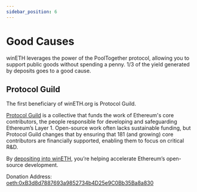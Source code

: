 ```yaml
---
sidebar_position: 6
---
```



# Good Causes
winETH leverages the power of the PoolTogether protocol, allowing you to support public goods without spending a penny. 1/3 of the yield generated by deposits goes to a good cause.

## Protocol Guild
The first beneficiary of winETH.org is Protocol Guild.

[Protocol Guild](https://https://protocol-guild.readthedocs.io/) is a collective that funds the work of Ethereum's core contributors, the people responsible for developing and safeguarding Ethereum’s Layer 1. Open-source work often lacks sustainable funding, but Protocol Guild changes that by ensuring that 181 (and growing) core contributors are financially supported, enabling them to focus on critical R&D.

By [depositing into winETH](https://wineth.org), you’re helping accelerate Ethereum’s open-source development.

Donation Address: [oeth:0xB3d8d7887693a9852734b4D25e9C0Bb35Ba8a830](https://app.splits.org/accounts/0xB3d8d7887693a9852734b4D25e9C0Bb35Ba8a830/?chainId=10)
